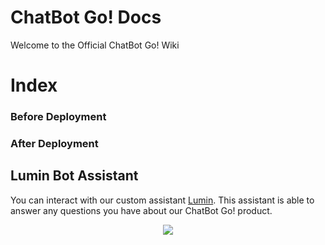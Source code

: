# ChatBot Go! Docs
Welcome to the Official ChatBot Go! Wiki

# Index
### Before Deployment


### After Deployment


## Lumin Bot Assistant
You can interact with our custom assistant [Lumin](https://go.morrisopazo-datascience.com/). This assistant is able to answer any questions you have about our ChatBot Go! product.

<p align="center">
  <img src="https://github.com/morrisopazo/chatbot-go-docs/blob/main/assets/go_logo.png" />
</p>